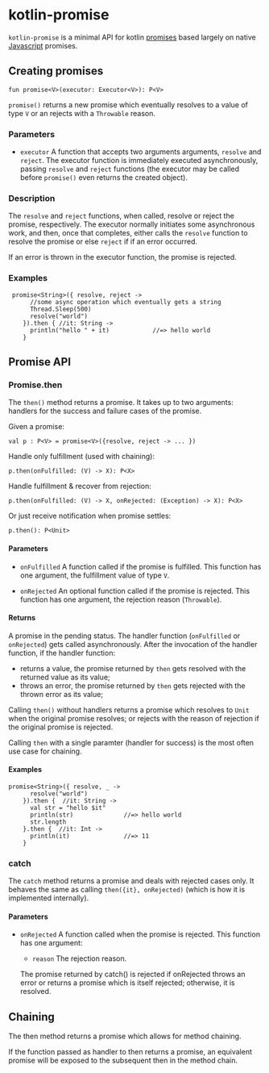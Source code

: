 # kotlin-promise

`kotlin-promise` is a minimal API for kotlin [promises](https://en.wikipedia.org/wiki/Futures_and_promises) based largely on native [Javascript](https://developer.mozilla.org/en-US/docs/Web/JavaScript/Guide/Using_promises) promises.

## Creating promises


 ```
fun promise<V>(executor: Executor<V>): P<V>
```

`promise()` returns a new promise which eventually resolves to a value of type `V` or an rejects with a `Throwable` reason.


### Parameters
* `executor` A function that accepts two arguments arguments,
`resolve` and `reject`. The executor function is immediately executed asynchronously, passing `resolve` and `reject` functions (the executor may be called before `promise()`  even returns the created object).

### Description
The `resolve` and `reject` functions, when called, resolve or reject the promise, respectively. The executor normally initiates some asynchronous work, and then, once that completes, either calls the `resolve` function to resolve the promise or else `reject` if if an error occurred.

If an error is thrown in the executor function, the promise
is rejected.

### Examples

````
 promise<String>({ resolve, reject ->
      //some async operation which eventually gets a string
      Thread.Sleep(500)
      resolve("world")
    }).then { //it: String ->
      println("hello " + it)			//=> hello world
    }
````

## Promise API
### Promise.then

The `then()` method returns a promise. It takes up to two arguments: handlers for the success and failure cases of the promise.

Given a promise:
````
val p : P<V> = promise<V>({resolve, reject -> ... })
````

Handle only fulfillment (used with chaining):

````
p.then(onFulfilled: (V) -> X): P<X>
````

Handle fulfillment & recover from rejection:
````
p.then(onFulfilled: (V) -> X, onRejected: (Exception) -> X): P<X>
````

Or just receive notification when promise settles:
````
p.then(): P<Unit>
````

#### Parameters
* `onFulfilled` A function called if the promise is fulfilled. This function has one argument, the fulfillment value of type `V`.

* `onRejected` An optional function called if the promise is rejected. This function has one argument, the rejection reason (`Throwable`).

#### Returns
A promise in the pending status. The handler function (`onFulfilled` or `onRejected`) gets called asynchronously. After the invocation of the handler function, if the handler function:

* returns a value, the promise returned by `then` gets resolved with the returned value as its value;
* throws an error, the promise returned by `then` gets rejected with the thrown error as its value;

Calling `then()` without handlers returns a promise which resolves to `Unit` when the original promise resolves; or rejects with the reason of rejection if the original promise is rejected.

Calling `then` with a single paramter (handler for success) is the most often use case for chaining.

#### Examples
````
promise<String>({ resolve, _ ->
      resolve("world")
    }).then {  //it: String ->
      val str = "hello $it"
      println(str)              //=> hello world
      str.length
    }.then {  //it: Int ->
      println(it)               //=> 11
    }
````

### catch

The `catch` method returns a promise and deals with rejected cases only. It behaves the same as calling `then({it}, onRejected)` (which is how it is implemented internally).

#### Parameters
* `onRejected` A function called when the promise is rejected. This function has one argument:

  - `reason` The rejection reason.

  The promise returned by catch() is rejected if onRejected throws an error or returns a promise which is itself rejected; otherwise, it is resolved.


## Chaining
The then method returns a promise which allows for method chaining.

If the function passed as handler to then returns a promise, an equivalent promise will be exposed to the subsequent then in the method chain.
